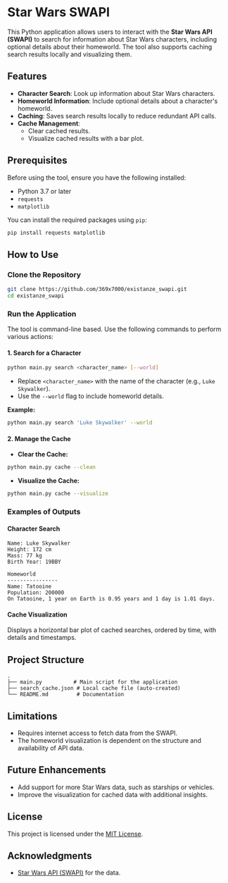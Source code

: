 # Star Wars SWAPI

This Python application allows users to interact with the **Star Wars API (SWAPI)** to search for information about Star Wars characters, including optional details about their homeworld. The tool also supports caching search results locally and visualizing them.

## Features

- **Character Search**: Look up information about Star Wars characters.
- **Homeworld Information**: Include optional details about a character's homeworld.
- **Caching**: Saves search results locally to reduce redundant API calls.
- **Cache Management**:
  - Clear cached results.
  - Visualize cached results with a bar plot.

## Prerequisites

Before using the tool, ensure you have the following installed:

- Python 3.7 or later
- `requests`
- `matplotlib`

You can install the required packages using `pip`:

```bash
pip install requests matplotlib
```

## How to Use

### Clone the Repository

```bash
git clone https://github.com/369x7000/existanze_swapi.git
cd existanze_swapi
```

### Run the Application

The tool is command-line based. Use the following commands to perform various actions:

#### 1. Search for a Character

```bash
python main.py search <character_name> [--world]
```

- Replace `<character_name>` with the name of the character (e.g., `Luke Skywalker`).
- Use the `--world` flag to include homeworld details.

**Example:**
```bash
python main.py search 'Luke Skywalker' --world
```

#### 2. Manage the Cache

- **Clear the Cache:**

```bash
python main.py cache --clean
```

- **Visualize the Cache:**

```bash
python main.py cache --visualize
```

### Examples of Outputs

#### Character Search
```plaintext
Name: Luke Skywalker
Height: 172 cm
Mass: 77 kg
Birth Year: 19BBY

Homeworld
----------------
Name: Tatooine
Population: 200000
On Tatooine, 1 year on Earth is 0.95 years and 1 day is 1.01 days.
```

#### Cache Visualization
Displays a horizontal bar plot of cached searches, ordered by time, with details and timestamps.

## Project Structure

```
.
├── main.py          # Main script for the application
├── search_cache.json # Local cache file (auto-created)
└── README.md         # Documentation
```

## Limitations

- Requires internet access to fetch data from the SWAPI.
- The homeworld visualization is dependent on the structure and availability of API data.

## Future Enhancements

- Add support for more Star Wars data, such as starships or vehicles.
- Improve the visualization for cached data with additional insights.

## License

This project is licensed under the [MIT License](https://github.com/369x7000/existanze_swapi/blob/main/MIT%20License).

## Acknowledgments

- [Star Wars API (SWAPI)](https://www.swapi.tech) for the data.

